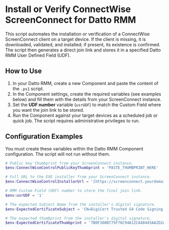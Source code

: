 # Install or Verify ConnectWise ScreenConnect for Datto RMM

This script automates the installation or verification of a ConnectWise ScreenConnect client on a target device. If the client is missing, it is downloaded, validated, and installed; if present, its existence is confirmed. The script then generates a direct join link and stores it in a specified Datto RMM User Defined Field (UDF).

## How to Use

1.  In your Datto RMM, create a new Component and paste the content of the `.ps1` script.
2.  In the Component settings, create the required variables (see examples below) and fill them with the details from your ScreenConnect instance.
3.  Set the **UDF number** variable (`usrUDF`) to match the Custom Field where you want the join link to be stored.
4.  Run the Component against your target devices as a scheduled job or quick job. The script requires administrative privileges to run.

## Configuration Examples

You must create these variables within the Datto RMM Component configuration. The script will not run without them.

```powershell
# Public key thumbprint from your ScreenConnect instance.
$env:ConnectWiseControlPublicKeyThumbprint = 'PASTE_THUMBPRINT_HERE'

# Full URL to the EXE installer from your ScreenConnect instance.
$env:ConnectWiseControlInstallerUrl = '[https://screenconnect.yourdomain.com/Bin/ScreenConnect.ClientSetup.exe?e=Access&h=...&p=...&k=](https://screenconnect.yourdomain.com/Bin/ScreenConnect.ClientSetup.exe?e=Access&h=...&p=...&k=)...'

# RMM Custom Field (UDF) number to store the final join link.
$env:usrUDF = '1' 

# The expected Subject Name from the installer's digital signature.
$env:ExpectedCertificateSubject = 'CN=DigiCert Trusted G4 Code Signing RSA4096 SHA384 2021 CA1'

# The expected thumbprint from the installer's digital signature.
$env:ExpectedCertificateThumbprint = '7B0F360B775F76C94A12CA48445AA2D2A875701C'